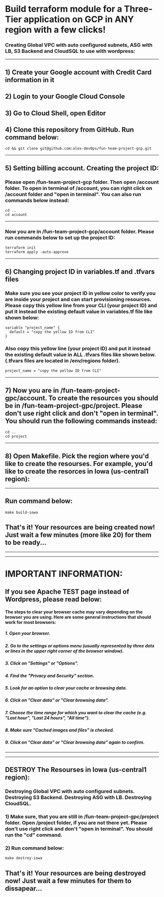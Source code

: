 # Build terraform module for a Three-Tier application on GCP in ANY region with a few clicks!
### Creating Global VPC with auto configured subnets, ASG with LB, S3 Backend and CloudSQL to use with wordpress:
__________________________________________________________________________________________________________________________


## 1) Create your Google account with Credit Card information in it
## 2) Login to your Google Cloud Console
## 3) Go to Cloud Shell, open Editor
## 4) Clone this repository from GitHub. Run command below:
```
cd && git clone git@github.com:alex-dev0ps/fun-team-project-gcp.git
```
__________________________________________________________________________________________________________________________
## 5) Setting billing account. Creating the project ID:
### Please open /fun-team-project-gcp folder. Then open /account folder. To open in terminal of /account, you can right click on /account folder and "open in terminal". You can also run commands below instead:
```
cd ..
cd account
```
__________________________________________________________________________________________________________________________
### Now you are in /fun-team-project-gcp/account folder. Please run commands below to set up the project ID:
```
terraform init
terraform apply -auto-approve
```
__________________________________________________________________________________________________________________________
## 6) Changing project ID in variables.tf and .tfvars files
### Make sure you see your project ID in yellow color to verify you are inside your project and can start provisioning resources. Please copy this yellow line from your CLI (your project ID) and put it instead the existing default value in variables.tf file like shown below:
```
variable "project_name" {
  default = "copy the yellow ID from CLI"
}
```
### Also copy this yellow line (your project ID) and put it instead the existing default value in ALL .tfvars files like shown below. (.tfvars files are located in /env/regions folder).
```
project_name = "copy the yellow ID from CLI"
```
__________________________________________________________________________________________________________________________
## 7) Now you are in /fun-team-project-gpc/account. To create the resources you should be in /fun-team-project-gpc/project. Please don't use right click and don't "open in terminal". You should run the following commands instead:
```
cd ..
cd project
```
__________________________________________________________________________________________________________________________
## 8) Open Makefile. Pick the region where you'd like to create the resourses. For example, you'd like to create the resorces in Iowa (us-central1 region):
__________________________________________________________________________________________________________________________
## Run command below:
```
make build-iowa
```

## That's it! Your resources are being created now! Just wait a few minutes (more like 20) for them to be ready... 
__________________________________________________________________________________________________________________________
__________________________________________________________________________________________________________________________

# IMPORTANT INFORMATION:
## If you see Apache TEST page instead of Wordpress, please read below:

#### The steps to clear your browser cache may vary depending on the browser you are using. Here are some general instructions that should work for most browsers:

##### 1. Open your browser.
##### 2. Go to the settings or options menu (usually represented by three dots or lines in the upper right corner of the browser window).
##### 3. Click on "Settings" or "Options".
##### 4. Find the "Privacy and Security" section.
##### 5. Look for an option to clear your cache or browsing data.
##### 6. Click on "Clear data" or "Clear browsing data".
##### 7. Choose the time range for which you want to clear the cache (e.g. "Last hour", "Last 24 hours", "All time").
##### 8. Make sure "Cached images and files" is checked.
##### 9. Click on "Clear data" or "Clear browsing data" again to confirm.

__________________________________________________________________________________________________________________________
__________________________________________________________________________________________________________________________

## DESTROY The Resourses in Iowa (us-central1 region):
### Destroying Global VPC with auto configured subnets. Destroying S3 Backend. Destroying ASG with LB. Destroying CloudSQL.

### 1) Make sure, that you are still in /fun-team-project-gpc/project folder. Open /project folder, if you are not there yet. Please don't use right click and don't "open in terminal". You should run the "cd" command.

### 2) Run command below:
```
make destroy-iowa
```

## That's it! Your resources are being destroyed now! Just wait a few minutes for them to dissapear... 